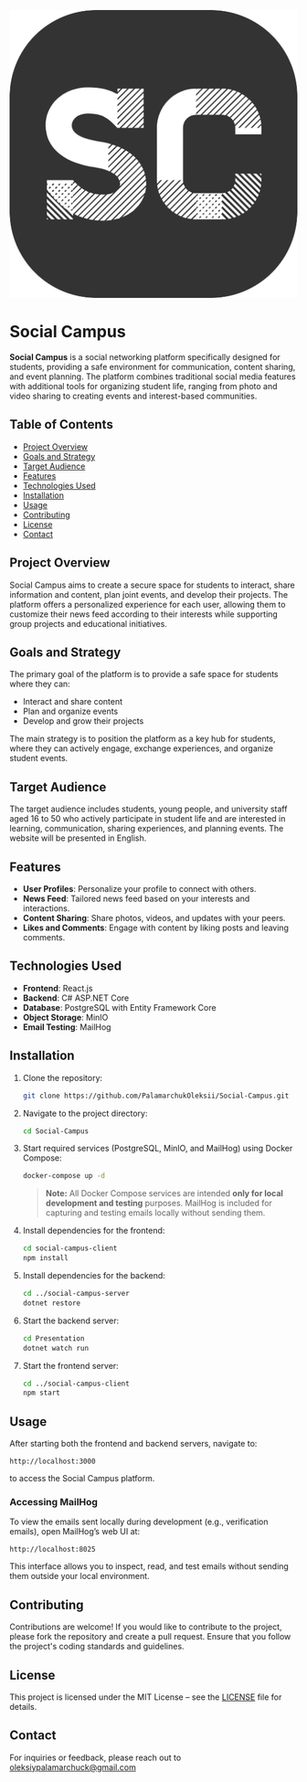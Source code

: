 <div align="center">
   <p>
   <img src="social-campus-client/public/android-chrome-512x512.png" alt="Social Campus Logo"/>
   </p>
</div>

# Social Campus

**Social Campus** is a social networking platform specifically designed for students, providing a safe environment for communication, content sharing, and event planning. The platform combines traditional social media features with additional tools for organizing student life, ranging from photo and video sharing to creating events and interest-based communities.

## Table of Contents

- [Project Overview](#project-overview)
- [Goals and Strategy](#goals-and-strategy)
- [Target Audience](#target-audience)
- [Features](#features)
- [Technologies Used](#technologies-used)
- [Installation](#installation)
- [Usage](#usage)
- [Contributing](#contributing)
- [License](#license)
- [Contact](#contact)

## Project Overview

Social Campus aims to create a secure space for students to interact, share information and content, plan joint events, and develop their projects. The platform offers a personalized experience for each user, allowing them to customize their news feed according to their interests while supporting group projects and educational initiatives.

## Goals and Strategy

The primary goal of the platform is to provide a safe space for students where they can:

- Interact and share content
- Plan and organize events
- Develop and grow their projects

The main strategy is to position the platform as a key hub for students, where they can actively engage, exchange experiences, and organize student events.

## Target Audience

The target audience includes students, young people, and university staff aged 16 to 50 who actively participate in student life and are interested in learning, communication, sharing experiences, and planning events. The website will be presented in English.

## Features

- **User Profiles**: Personalize your profile to connect with others.
- **News Feed**: Tailored news feed based on your interests and interactions.
- **Content Sharing**: Share photos, videos, and updates with your peers.
- **Likes and Comments**: Engage with content by liking posts and leaving comments.

## Technologies Used

- **Frontend**: React.js
- **Backend**: C# ASP.NET Core
- **Database**: PostgreSQL with Entity Framework Core
- **Object Storage**: MinIO
- **Email Testing**: MailHog

## Installation

1. Clone the repository:

   ```bash
   git clone https://github.com/PalamarchukOleksii/Social-Campus.git
   ```

2. Navigate to the project directory:

   ```bash
   cd Social-Campus
   ```

3. Start required services (PostgreSQL, MinIO, and MailHog) using Docker Compose:

   ```bash
   docker-compose up -d
   ```

   > **Note:** All Docker Compose services are intended **only for local development and testing** purposes.
   > MailHog is included for capturing and testing emails locally without sending them.

4. Install dependencies for the frontend:

   ```bash
   cd social-campus-client
   npm install
   ```

5. Install dependencies for the backend:

   ```bash
   cd ../social-campus-server
   dotnet restore
   ```

6. Start the backend server:

   ```bash
   cd Presentation
   dotnet watch run
   ```

7. Start the frontend server:

   ```bash
   cd ../social-campus-client
   npm start
   ```

## Usage

After starting both the frontend and backend servers, navigate to:

```
http://localhost:3000
```

to access the Social Campus platform.

### Accessing MailHog

To view the emails sent locally during development (e.g., verification emails), open MailHog’s web UI at:

```
http://localhost:8025
```

This interface allows you to inspect, read, and test emails without sending them outside your local environment.

## Contributing

Contributions are welcome! If you would like to contribute to the project, please fork the repository and create a pull request. Ensure that you follow the project's coding standards and guidelines.

## License

This project is licensed under the MIT License – see the [LICENSE](LICENSE) file for details.

## Contact

For inquiries or feedback, please reach out to [oleksiypalamarchuck@gmail.com](mailto:oleksiypalamarchuck@gmail.com?subject=Social%20Campus%20Inquiry&body=Hello%20Oleksii,)
